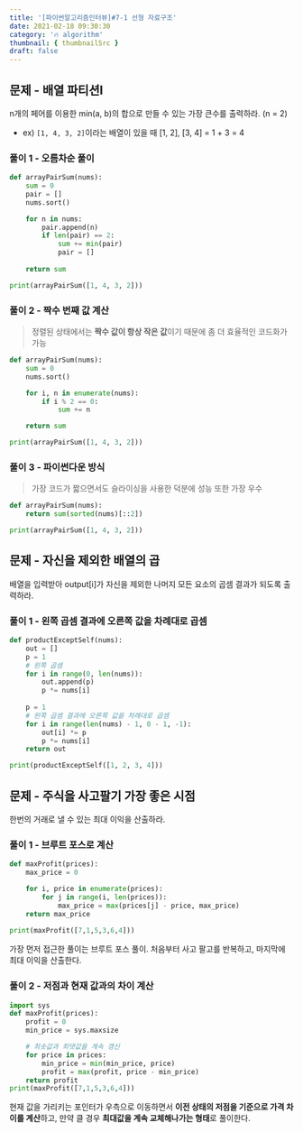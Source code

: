```yaml
---
title: '[파이썬알고리즘인터뷰]#7-1 선형 자료구조'
date: 2021-02-18 09:30:30
category: '🔥 algorithm'
thumbnail: { thumbnailSrc }
draft: false
---
```


## 문제 - 배열 파티션I

n개의 페어를 이용한 min(a, b)의 합으로 만들 수 있는 가장 큰수를 출력하라. (n = 2)

* ex) `[1, 4, 3, 2]`이라는 배열이 있을 때 [1, 2], [3, 4] = 1 + 3 = 4

### 풀이 1 - 오름차순 풀이

```python
def arrayPairSum(nums):
    sum = 0
    pair = []
    nums.sort()

    for n in nums:
        pair.append(n)
        if len(pair) == 2:
            sum += min(pair)
            pair = []
    
    return sum

print(arrayPairSum([1, 4, 3, 2]))
```

### 풀이 2 - 짝수 번째 값 계산

> 정렬된 상태에서는 **짝수 값이 항상 작은 값**이기 때문에 좀 더 효율적인 코드화가 가능

```python
def arrayPairSum(nums):
    sum = 0
    nums.sort()

    for i, n in enumerate(nums):
        if i % 2 == 0:
            sum += n

    return sum

print(arrayPairSum([1, 4, 3, 2]))
```

### 풀이 3 - 파이썬다운 방식

> 가장 코드가 짧으면서도 슬라이싱을 사용한 덕분에 성능 또한 가장 우수

```python
def arrayPairSum(nums):
    return sum(sorted(nums)[::2])

print(arrayPairSum([1, 4, 3, 2]))
```

## 문제 - 자신을 제외한 배열의 곱

배열을 입력받아 output[i]가 자신을 제외한 나머지 모든 요소의 곱셈 결과가 되도록 출력하라.

### 풀이 1 - 왼쪽 곱셈 결과에 오른쪽 값을 차례대로 곱셈

```python
def productExceptSelf(nums):
    out = []
    p = 1
    # 왼쪽 곱셈
    for i in range(0, len(nums)):
        out.append(p)
        p *= nums[i]
    
    p = 1
    # 왼쪽 곱셈 결과에 오른쪽 값을 차례대로 곱셈
    for i in range(len(nums) - 1, 0 - 1, -1):
        out[i] *= p
        p *= nums[i]
    return out

print(productExceptSelf([1, 2, 3, 4]))
```

## 문제 - 주식을 사고팔기 가장 좋은 시점

한번의 거래로 낼 수 있는 최대 이익을 산출하라.

### 풀이 1 - 브루트 포스로 계산

```python
def maxProfit(prices):
    max_price = 0

    for i, price in enumerate(prices):
        for j in range(i, len(prices)):
            max_price = max(prices[j] - price, max_price)
    return max_price
    
print(maxProfit([7,1,5,3,6,4]))
```

가장 먼저 접근한 풀이는 브루트 포스 풀이. 처음부터 사고 팔고를 반복하고, 마지막에 최대 이익을 산출한다.

### 풀이 2 - 저점과 현재 값과의 차이 계산

```python
import sys
def maxProfit(prices):
    profit = 0
    min_price = sys.maxsize

    # 최솟값과 최댓값을 계속 갱신
    for price in prices:
        min_price = min(min_price, price)
        profit = max(profit, price - min_price)
    return profit
print(maxProfit([7,1,5,3,6,4]))
```

현재 값을 가리키는 포인터가 우측으로 이동하면서 **이전 상태의 저점을 기준으로 가격 차이를 계산**하고, 만약 클 경우 **최대값을 계속 교체해나가는 형태**로 풀이한다.



